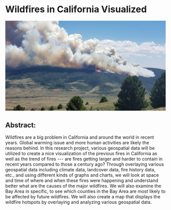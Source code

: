 # Wildfires in California Visualized

![Header Image](header_image.png)

## Abstract:
Wildfires are a big problem in California and around the world in recent years. Global warming issue and more human activities are likely the reasons behind. In this research project, various geospatial data will be utilized to create a nice visualization of the previous fires in California as well as the trend of fires --- are fires getting larger and harder to contain in recent years compared to those a century ago? Through overlaying various geospatial data including climate data, landcover data, fire history data, etc., and using different kinds of graphs and charts, we will look at space and time of where and when these fires were happening and understand better what are the causes of the major wildfires. We will also examine the Bay Area in specific, to see which counties in the Bay Area are most likely to be affected by future wildfires. We will also create a map that displays the wildfire hotspots by overlaying and analyzing various geospatial data. 
